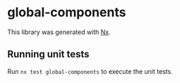 # global-components

This library was generated with [Nx](https://nx.dev).

## Running unit tests

Run `nx test global-components` to execute the unit tests.
